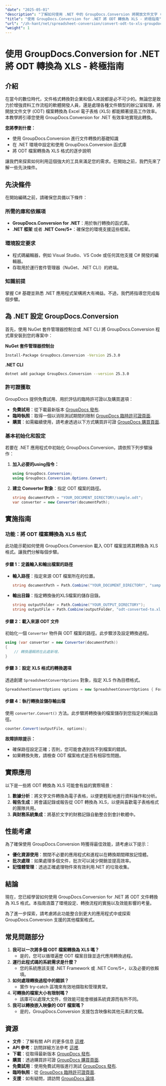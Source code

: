 ```yaml
---
"date": "2025-05-01"
"description": "了解如何使用 .NET 中的 GroupDocs.Conversion 將開放文件文字 (ODT) 檔案無縫轉換為 Excel 電子表格 (XLS)。依照我們的逐步指南，簡化您的資料工作流程。"
"title": "使用 GroupDocs.Conversion for .NET 將 ODT 轉換為 XLS - 終極指南"
"url": "/zh-hant/net/spreadsheet-conversion/convert-odt-to-xls-groupdocs-net/"
"weight": 1
---
```


# 使用 GroupDocs.Conversion for .NET 將 ODT 轉換為 XLS - 終極指南

## 介紹
在當今的數位時代，文件格式轉換對企業和個人來說都是必不可少的。無論您是致力於增強資料工作流程的軟體開發人員，還是處理各種文件類型的辦公室經理，將開放文件文字 (ODT) 檔案轉換為 Excel 電子表格 (XLS) 都能顯著提高工作效率。本教學將引導您使用 GroupDocs.Conversion for .NET 有效率地實現此轉換。

**您將學到什麼：**
- 使用 GroupDocs.Conversion 進行文件轉換的基礎知識
- 在 .NET 環境中設定和使用 GroupDocs.Conversion 函式庫
- 將 ODT 檔案轉換為 XLS 格式的逐步說明

讓我們來探索如何利用這個強大的工具來滿足您的需求。在開始之前，我們先來了解一些先決條件。

## 先決條件
在開始編碼之前，請確保您具備以下條件：

### 所需的庫和依賴項
- **GroupDocs.Conversion for .NET**：用於執行轉換的函式庫。
- **.NET 框架** 或者 **.NET Core/5+**：確保您的環境支援這些框架。

### 環境設定要求
- 程式碼編輯器，例如 Visual Studio、VS Code 或任何其他支援 C# 開發的編輯器。
- 存取用於運行套件管理器（NuGet、.NET CLI）的終端。

### 知識前提
掌握 C# 基礎並熟悉 .NET 應用程式架構將大有裨益。不過，我們將指導您完成每個步驟。

## 為 .NET 設定 GroupDocs.Conversion
首先，使用 NuGet 套件管理器控制台或 .NET CLI 將 GroupDocs.Conversion 程式庫安裝到您的專案中：

**NuGet 套件管理器控制台**
```bash
Install-Package GroupDocs.Conversion -Version 25.3.0
```

**.NET CLI**
```bash
dotnet add package GroupDocs.Conversion --version 25.3.0
```

### 許可證獲取
GroupDocs 提供免費試用、用於評估的臨時許可證以及購買選項：
- **免費試用**：從下載最新版本 [GroupDocs 發布](https://releases。groupdocs.com/conversion/net/).
- **臨時執照**：取得一個以消除測試期間的限制 [GroupDocs 臨時許可證頁面](https://purchase。groupdocs.com/temporary-license/).
- **購買**：如需繼續使用，請考慮透過以下方式購買許可證 [GroupDocs 購買頁面](https://purchase。groupdocs.com/buy).

### 基本初始化和設定
若要在 .NET 應用程式中初始化 GroupDocs.Conversion，請依照下列步驟操作：
1. **加入必要的using指令：**
   ```csharp
   using GroupDocs.Conversion;
   using GroupDocs.Conversion.Options.Convert;
   ```
2. **建立 Converter 對象**：指定 ODT 檔案的路徑。
   ```csharp
   string documentPath = "YOUR_DOCUMENT_DIRECTORY/sample.odt";
   var converter = new Converter(documentPath);
   ```

## 實施指南

### 功能：將 ODT 檔案轉換為 XLS 格式
此功能示範如何使用 GroupDocs.Conversion 載入 ODT 檔案並將其轉換為 XLS 格式。讓我們分解每個步驟。

#### 步驟 1：定義輸入和輸出檔案的路徑
- **輸入路徑**：指定來源 ODT 檔案所在的位置。
  ```csharp
  string documentPath = Path.Combine("YOUR_DOCUMENT_DIRECTORY", "sample.odt");
  ```
- **輸出目錄**：指定轉換後的XLS檔案的儲存目錄。
  ```csharp
  string outputFolder = Path.Combine("YOUR_OUTPUT_DIRECTORY");
  string outputFile = Path.Combine(outputFolder, "odt-converted-to.xls");
  ```

#### 步驟 2：載入來源 ODT 文件
初始化一個 `Converter` 物件與 ODT 檔案的路徑。此步驟涉及設定轉換過程。
```csharp
using (var converter = new Converter(documentPath))
{
    // 轉換邏輯將在此處新增。
}
```

#### 步驟 3：設定 XLS 格式的轉換選項
透過創建 `SpreadsheetConvertOptions` 對象，指定 XLS 作為目標格式。
```csharp
SpreadsheetConvertOptions options = new SpreadsheetConvertOptions { Format = SpreadsheetFileType.Xls };
```

#### 步驟 4：執行轉換並儲存輸出檔
使用 `converter.Convert()` 方法。此步驟將轉換後的檔案儲存到您指定的輸出路徑。
```csharp
counter.Convert(outputFile, options);
```

**故障排除提示：**
- 確保路徑設定正確；否則，您可能會遇到找不到檔案的錯誤。
- 如果轉換失敗，請檢查 ODT 檔案格式是否有相容性問題。

## 實際應用
以下是一些將 ODT 轉換為 XLS 可能會有益的實際場景：
1. **數據分析**：將文字文件轉換為電子表格，以便更輕鬆地進行資料操作和分析。
2. **報告生成**：將會議記錄或報告從 ODT 轉換為 XLS，以便與喜歡電子表格格式的團隊共用。
3. **與財務系統集成**：將基於文字的財務記錄自動整合到會計軟體中。

## 性能考慮
為了確保使用 GroupDocs.Conversion 時獲得最佳效能，請考慮以下提示：
- **優化資源使用**：關閉不必要的應用程式和進程以在轉換期間釋放記憶體。
- **批次處理**：如果處理多個文件，批次可以減少開銷並提高效率。
- **記憶體管理**：透過正確處理物件來有效利用.NET 的垃圾收集。

## 結論
現在，您已經學習如何使用 GroupDocs.Conversion for .NET 將 ODT 文件轉換為 XLS 格式。本指南涵蓋了環境設定、轉換流程的實施以及效能影響的考量。

為了進一步探索，請考慮將此功能整合到更大的應用程式中或探索 GroupDocs.Conversion 支援的其他檔案格式。

## 常見問題部分
1. **我可以一次將多個 ODT 檔案轉換為 XLS 嗎？**
   - 是的，您可以循環遍歷 ODT 檔案目錄並迭代應用轉換過程。
2. **運行此程式碼的系統需求是什麼？**
   - 您的系統應該支援 .NET Framework 或 .NET Core/5+，以及必要的依賴項。
3. **如何處理轉換過程中的錯誤？**
   - 實作 try-catch 區塊來有效地擷取和管理異常。
4. **可轉換的檔案大小有限制嗎？**
   - 該庫可以處理大文件，但效能可能會根據系統資源而有所不同。
5. **我可以轉換嵌入映像的 ODT 檔案嗎？**
   - 是的，GroupDocs.Conversion 支援包含映像和其他元素的文檔。

## 資源
- **文件**：了解有關 API 的更多信息 [這裡](https://docs。groupdocs.com/conversion/net/).
- **API 參考**：訪問詳細方法參考 [這裡](https://reference。groupdocs.com/conversion/net/).
- **下載**：從取得最新版本 [GroupDocs 發布](https://releases。groupdocs.com/conversion/net/).
- **購買**：透過購買許可證 [GroupDocs 購買頁面](https://purchase。groupdocs.com/buy).
- **免費試用**：使用免費試用版進行測試 [GroupDocs 發布](https://releases。groupdocs.com/conversion/net/).
- **臨時執照**：從 [GroupDocs 臨時許可證頁面](https://purchase。groupdocs.com/temporary-license/).
- **支援**：如有疑問，請訪問 [GroupDocs 論壇](https://forum。groupdocs.com/c/conversion/10).